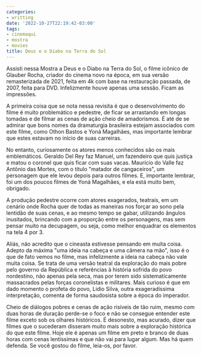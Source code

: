 ```yaml
---
categories:
- writting
date: '2022-10-27T22:19:42-03:00'
tags:
- cinemaqui
- mostra
- movies
title: Deus e o Diabo na Terra do Sol
---
```


Assisti nessa Mostra a Deus e o Diabo na Terra do Sol, o filme icônico de Glauber Rocha, criador do cinema novo na época, em sua versão remasterizada de 2021, feita em 4k com base na restauração passada, de 2007, feita para DVD. Infelizmente houve apenas uma sessão. Ficam as impressões.

A primeira coisa que se nota nessa revisita é que o desenvolvimento do filme é muito problemático e pedestre, de ficar se arrastando em longas tomadas e de filmar as cenas de ação cheio de amadorismos. É até de se admirar que bons nomes da dramaturgia brasileira estejam associados com este filme, como Othon Bastos e Yoná Magalhães, mas importante lembrar que estes estavam no início de suas carreiras. 

No entanto, curiosamente os atores menos conhecidos são os mais emblemáticos. Geraldo Del Rey faz Manuel, um fazendeiro que quis justiça e matou o coronel que quis ficar com suas vacas. Maurício do Valle faz Antônio das Mortes, com o título "matador de cangaceiros", um personagem que ele levou depois para outros filmes. E, importante lembrar, foi um dos poucos filmes de Yoná Magalhães, e ela está muito bem, obrigado.

A produção pedestre ocorre com atores exagerados, teatrais, em um cenário onde Rocha quer de todas as maneiras nos forçar ao sono pela lentidão de suas cenas, e ao mesmo tempo se gabar, utilizando ângulos inusitados, brincando com a proporção entre os personagens, mas sem pensar muito na decupagem, ou seja, como melhor enquadrar os elementos na tela 4 por 3.

Aliás, não acredito que o cineasta estivesse pensando em muita coisa. Adepto da máxima "uma ideia na cabeça e uma câmera na mão", isso é o que de fato vemos no filme, mas infelizmente a ideia na cabeça não vale muita coisa. Se trata de uma versão teatral da exploração do mais pobre pelo governo da República e referências à história sofrida do povo nordestino, não apenas pela seca, mas por terem sido sistematicamente massacrados pelas forças coronelistas e militares. Mais curioso é que em dado momento o profeta do povo, Lidio Silva, outra exageradíssima interpretação, comenta de forma saudosista sobre a época do imperador.

Cheio de diálogos pobres e cenas de ação risíveis de tão ruim, mesmo com duas horas de duração perde-se o foco e não se consegue entender este filme exceto sob os olhares históricos. É desonesto, mas acurado, dizer que filmes que o sucederam disseram muito mais sobre a exploração histórica do que este filme. Hoje ele é apenas um filme em preto e branco de duas horas com cenas lentíssimas e que não vai para lugar algum. Mas há quem defenda. Se você gostou do filme, leia-os, por favor.

